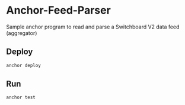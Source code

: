 # Anchor-Feed-Parser

Sample anchor program to read and parse a Switchboard V2 data feed (aggregator)

## Deploy

```bash
anchor deploy
```

## Run

```bash
anchor test
```
